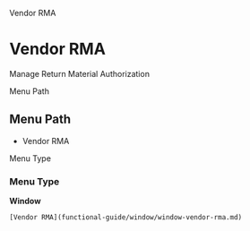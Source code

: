 
Vendor RMA
# Vendor RMA


Manage Return Material Authorization

Menu Path
## Menu Path



- Vendor RMA

Menu Type
### Menu Type

**Window**


```
[Vendor RMA](functional-guide/window/window-vendor-rma.md)
```